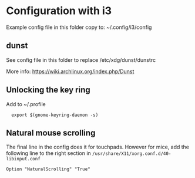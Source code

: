 # Configuration with i3

Example config file in this folder copy to: ~/.config/i3/config

## dunst

See config file in this folder to replace /etc/xdg/dunst/dunstrc

More info: https://wiki.archlinux.org/index.php/Dunst


## Unlocking the key ring
Add to ~/.profile 

```
  export $(gnome-keyring-daemon -s)
```

## Natural mouse scrolling

The final line in the config does it for touchpads. However for mice, add the following line to the right section in `/usr/share/X11/xorg.conf.d/40-libinput.conf`
```
Option "NaturalScrolling" "True"
```
